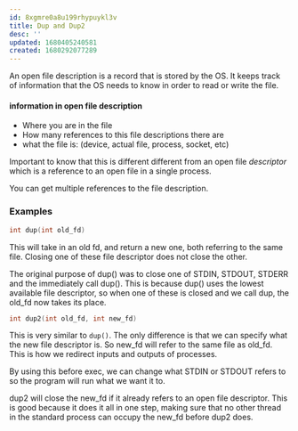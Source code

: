 ```yaml
---
id: 8xgmre0a8u199rhypuykl3v
title: Dup and Dup2
desc: ''
updated: 1680405240581
created: 1680292077289
---
```


An open file description is a record that is stored by the OS. It keeps track of information that the OS needs to know in order to read or write the file.

#### information in open file description
* Where you are in the file
* How many references to this file descriptions there are
* what the file is: (device, actual file, process, socket, etc)

Important to know that this is different different from an open file *descriptor* which is a reference to an open file in a single process.

You can get multiple references to the file description. 
### Examples
```c 
int dup(int old_fd)
``` 
This will take in an old fd, and return a new one, both referring to the same file. Closing one of these file descriptor does not close the other.

The original purpose of dup() was to close one of STDIN, STDOUT, STDERR and the immediately call dup(). This is because dup() uses the lowest available file descriptor, so when one of these is closed and we call dup, the old_fd now takes its place. 



```c
int dup2(int old_fd, int new_fd)
```
This is very similar to `dup()`. The only difference is that we can specify what the new file descriptor is. So new_fd will refer to the same file as old_fd. This is how we redirect inputs and outputs of processes.

By using this before exec, we can change what STDIN or STDOUT refers to so the program will run what we want it to.

dup2 will close the new_fd if it already refers to an open file descriptor. This is good because it does it all in one step, making sure that no other thread in the standard process can occupy the new_fd before dup2 does. 